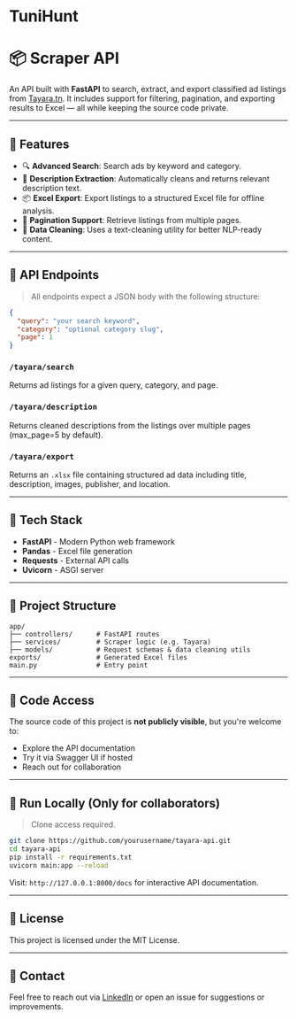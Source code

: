 # TuniHunt
# 📦 Scraper API

An API built with **FastAPI** to search, extract, and export classified ad listings from [Tayara.tn](https://www.tayara.tn/). It includes support for filtering, pagination, and exporting results to Excel — all while keeping the source code private.

---

## 🚀 Features

- 🔍 **Advanced Search**: Search ads by keyword and category.
- 📄 **Description Extraction**: Automatically cleans and returns relevant description text.
- 📦 **Excel Export**: Export listings to a structured Excel file for offline analysis.
- 🔁 **Pagination Support**: Retrieve listings from multiple pages.
- 🧼 **Data Cleaning**: Uses a text-cleaning utility for better NLP-ready content.

---

## 📡 API Endpoints

> All endpoints expect a JSON body with the following structure:

```json
{
  "query": "your search keyword",
  "category": "optional category slug",
  "page": 1
}
```

### `/tayara/search`

Returns ad listings for a given query, category, and page.

### `/tayara/description`

Returns cleaned descriptions from the listings over multiple pages (max_page=5 by default).

### `/tayara/export`

Returns an `.xlsx` file containing structured ad data including title, description, images, publisher, and location.

---

## 🧰 Tech Stack

- **FastAPI** - Modern Python web framework
- **Pandas** - Excel file generation
- **Requests** - External API calls
- **Uvicorn** - ASGI server

---

## 📁 Project Structure

```
app/
├── controllers/      # FastAPI routes
├── services/         # Scraper logic (e.g. Tayara)
├── models/           # Request schemas & data cleaning utils
exports/              # Generated Excel files
main.py               # Entry point
```

---

## 🔐 Code Access

The source code of this project is **not publicly visible**, but you're welcome to:
- Explore the API documentation
- Try it via Swagger UI if hosted
- Reach out for collaboration

---

## 🧪 Run Locally (Only for collaborators)

> Clone access required.

```bash
git clone https://github.com/yourusername/tayara-api.git
cd tayara-api
pip install -r requirements.txt
uvicorn main:app --reload
```

Visit: `http://127.0.0.1:8000/docs` for interactive API documentation.

---

## 📄 License

This project is licensed under the MIT License.

---

## 🙋 Contact

Feel free to reach out via [LinkedIn](https://www.linkedin.com/in/oussema-jerfel) or open an issue for suggestions or improvements.